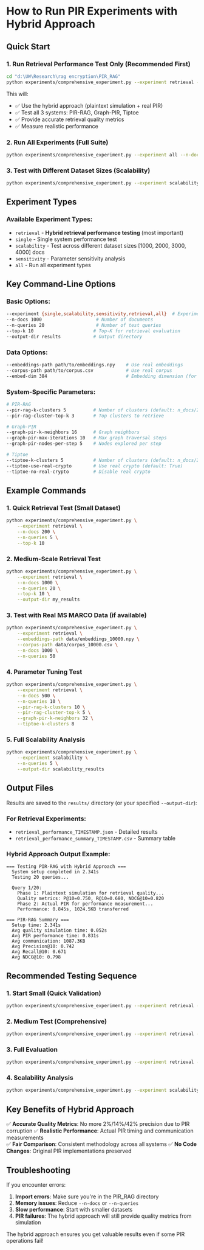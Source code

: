 # How to Run PIR Experiments with Hybrid Approach

## Quick Start

### 1. Run Retrieval Performance Test Only (Recommended First)
```bash
cd "d:\UW\Research\rag encryption\PIR_RAG"
python experiments/comprehensive_experiment.py --experiment retrieval --n-docs 500 --n-queries 10
```

This will:
- ✅ Use the hybrid approach (plaintext simulation + real PIR)
- ✅ Test all 3 systems: PIR-RAG, Graph-PIR, Tiptoe
- ✅ Provide accurate retrieval quality metrics
- ✅ Measure realistic performance

### 2. Run All Experiments (Full Suite)
```bash
python experiments/comprehensive_experiment.py --experiment all --n-docs 1000 --n-queries 20
```

### 3. Test with Different Dataset Sizes (Scalability)
```bash
python experiments/comprehensive_experiment.py --experiment scalability
```

## Experiment Types

### Available Experiment Types:
- `retrieval` - **Hybrid retrieval performance testing** (most important)
- `single` - Single system performance test
- `scalability` - Test across different dataset sizes [1000, 2000, 3000, 4000] docs
- `sensitivity` - Parameter sensitivity analysis
- `all` - Run all experiment types

## Key Command-Line Options

### Basic Options:
```bash
--experiment {single,scalability,sensitivity,retrieval,all}  # Experiment type
--n-docs 1000                    # Number of documents
--n-queries 20                   # Number of test queries  
--top-k 10                      # Top-K for retrieval evaluation
--output-dir results            # Output directory
```

### Data Options:
```bash
--embeddings-path path/to/embeddings.npy    # Use real embeddings
--corpus-path path/to/corpus.csv            # Use real corpus
--embed-dim 384                             # Embedding dimension (for synthetic)
```

### System-Specific Parameters:
```bash
# PIR-RAG
--pir-rag-k-clusters 5          # Number of clusters (default: n_docs/20)
--pir-rag-cluster-top-k 3       # Top clusters to retrieve

# Graph-PIR  
--graph-pir-k-neighbors 16      # Graph neighbors
--graph-pir-max-iterations 10   # Max graph traversal steps
--graph-pir-nodes-per-step 5    # Nodes explored per step

# Tiptoe
--tiptoe-k-clusters 5           # Number of clusters (default: n_docs/20)
--tiptoe-use-real-crypto        # Use real crypto (default: True)
--tiptoe-no-real-crypto         # Disable real crypto
```

## Example Commands

### 1. Quick Retrieval Test (Small Dataset)
```bash
python experiments/comprehensive_experiment.py \
    --experiment retrieval \
    --n-docs 200 \
    --n-queries 5 \
    --top-k 10
```

### 2. Medium-Scale Retrieval Test
```bash
python experiments/comprehensive_experiment.py \
    --experiment retrieval \
    --n-docs 1000 \
    --n-queries 20 \
    --top-k 10 \
    --output-dir my_results
```

### 3. Test with Real MS MARCO Data (if available)
```bash
python experiments/comprehensive_experiment.py \
    --experiment retrieval \
    --embeddings-path data/embeddings_10000.npy \
    --corpus-path data/corpus_10000.csv \
    --n-docs 1000 \
    --n-queries 50
```

### 4. Parameter Tuning Test
```bash
python experiments/comprehensive_experiment.py \
    --experiment retrieval \
    --n-docs 500 \
    --n-queries 10 \
    --pir-rag-k-clusters 10 \
    --pir-rag-cluster-top-k 5 \
    --graph-pir-k-neighbors 32 \
    --tiptoe-k-clusters 8
```

### 5. Full Scalability Analysis
```bash
python experiments/comprehensive_experiment.py \
    --experiment scalability \
    --n-queries 5 \
    --output-dir scalability_results
```

## Output Files

Results are saved to the `results/` directory (or your specified `--output-dir`):

### For Retrieval Experiments:
- `retrieval_performance_TIMESTAMP.json` - Detailed results
- `retrieval_performance_summary_TIMESTAMP.csv` - Summary table

### Hybrid Approach Output Example:
```
=== Testing PIR-RAG with Hybrid Approach ===
  System setup completed in 2.341s
  Testing 20 queries...

  Query 1/20:
    Phase 1: Plaintext simulation for retrieval quality...
    Quality metrics: P@10=0.750, R@10=0.680, NDCG@10=0.820
    Phase 2: Actual PIR for performance measurement...
    Performance: 0.845s, 1024.5KB transferred

=== PIR-RAG Summary ===
  Setup time: 2.341s
  Avg quality simulation time: 0.052s
  Avg PIR performance time: 0.831s
  Avg communication: 1087.3KB
  Avg Precision@10: 0.742
  Avg Recall@10: 0.671
  Avg NDCG@10: 0.798
```

## Recommended Testing Sequence

### 1. Start Small (Quick Validation)
```bash
python experiments/comprehensive_experiment.py --experiment retrieval --n-docs 100 --n-queries 3
```

### 2. Medium Test (Comprehensive)
```bash
python experiments/comprehensive_experiment.py --experiment retrieval --n-docs 500 --n-queries 10
```

### 3. Full Evaluation
```bash
python experiments/comprehensive_experiment.py --experiment retrieval --n-docs 1000 --n-queries 20
```

### 4. Scalability Analysis
```bash
python experiments/comprehensive_experiment.py --experiment scalability
```

## Key Benefits of Hybrid Approach

✅ **Accurate Quality Metrics**: No more 2%/14%/42% precision due to PIR corruption
✅ **Realistic Performance**: Actual PIR timing and communication measurements  
✅ **Fair Comparison**: Consistent methodology across all systems
✅ **No Code Changes**: Original PIR implementations preserved

## Troubleshooting

If you encounter errors:

1. **Import errors**: Make sure you're in the PIR_RAG directory
2. **Memory issues**: Reduce `--n-docs` or `--n-queries`
3. **Slow performance**: Start with smaller datasets
4. **PIR failures**: The hybrid approach will still provide quality metrics from simulation

The hybrid approach ensures you get valuable results even if some PIR operations fail!
